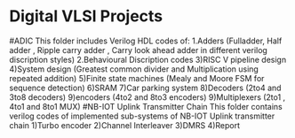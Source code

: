 # Digital VLSI Projects
#ADIC
This folder includes Verilog HDL codes of:
1.Adders (Fulladder, Half adder , Ripple carry adder , Carry look ahead adder in different verilog discription styles)
2.Behavioural Discription codes 
3)RISC V pipeline design
4)System design (Greatest common divider and Multiplication using repeated addition)
5)Finite state machines (Mealy and Moore FSM for sequence detection)
6)SRAM
7)Car parking system
8)Decoders (2to4 and 3to8 decoders)
9)encoders (4to2 and 8to3 encoders)
9)Multiplexers (2to1 , 4to1 and 8to1 MUX)
#NB-IOT Uplink Transmitter Chain
This folder contains verilog codes of implemented sub-systems of NB-IOT Uplink transmitter chain 
1)Turbo encoder
2)Channel Interleaver
3)DMRS
4)Report
